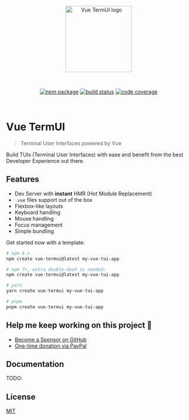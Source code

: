 <p align="center">
  <a href="https://vue-termui.esm.dev" target="_blank" rel="noopener noreferrer">
    <img width="180" src="https://vue-termui.esm.dev/logo-big.svg" alt="Vue TermUI logo">
  </a>
</p>

<br/>

<p align="center">
  <a href="https://npmjs.com/package/vue-termui"><img src="https://badgen.net/npm/v/vue-termui" alt="npm package"></a>
  <a href="https://github.com/posva/vue-termui/actions/workflows/test.yml?query=branch%3Amain"><img src="https://github.com/posva/vue-termui/workflows/test/badge.svg?branch=main" alt="build status"></a>
  <a href="https://codecov.io/github/posva/vue-termui"><img src="https://badgen.net/codecov/c/github/posva/vue-termui" alt="code coverage"></a>
</p>

<br/>

# Vue TermUI

> Terminal User Interfaces powered by Vue

Build TUIs (Terminal User Interfaces) with ease and benefit from the best Developer Experience out there.

## Features

- Dev Server with **instant** HMR (Hot Module Replacement)
- `.vue` files support out of the box
- Flexbox-like layouts
- Keyboard handling
- Mouse handling
- Focus management
- Simple bundling

Get started now with a template:

```bash
# npm 6.x
npm create vue-termui@latest my-vue-tui-app

# npm 7+, extra double-dash is needed:
npm create vue-termui@latest my-vue-tui-app

# yarn
yarn create vue-termui my-vue-tui-app

# pnpm
pnpm create vue-termui my-vue-tui-app
```

## Help me keep working on this project 💚

- [Become a Sponsor on GitHub](https://github.com/sponsors/posva)
- [One-time donation via PayPal](https://paypal.me/posva)

## Documentation

TODO:

## License

[MIT](http://opensource.org/licenses/MIT)
